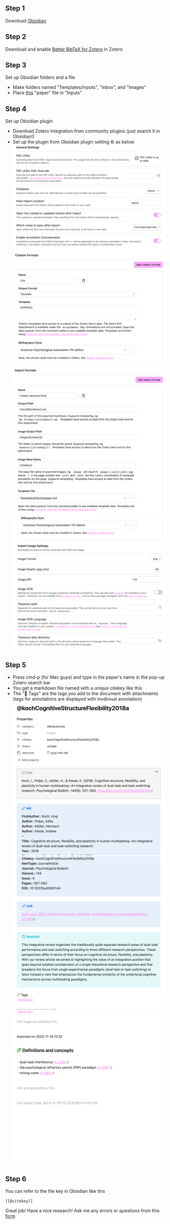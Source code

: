 ## Step 1
Download [Obsidian](https://obsidian.md/download)

## Step 2
Download and enable [Better BibTeX for Zotero](https://retorque.re/zotero-better-bibtex/) in Zotero

## Step 3
Set up Obsidian folders and a file
- Make folders named "Templates/Inputs", "Inbox", and "Images"
- Place [this](https://github.com/yuyuslab/Zotero-Obsidian-Integration/blob/main/paper) "paper" file in "Inputs"

## Step 4
Set up Obsidian plugin
- Download Zotero Integration from community plugins (just search it in Obsidian!)
- Set up the plugin from Obsidian plugin setting ⚙️ as below
![Screenshot 2023-11-19 at 12.34.54.png](https://github.com/yuyuslab/Zotero-Obsidian-Integration/blob/main/screenshots/Screenshot%202023-11-19%20at%2012.34.54.png)
![Screenshot 2023-11-19 at 12.35.04.png](https://github.com/yuyuslab/Zotero-Obsidian-Integration/blob/main/screenshots/Screenshot%202023-11-19%20at%2012.35.04.png)
![Screenshot 2023-11-19 at 12.35.30.png](https://github.com/yuyuslab/Zotero-Obsidian-Integration/blob/main/screenshots/Screenshot%202023-11-19%20at%2012.35.30.png)
![Screenshot 2023-11-19 at 12.35.43.png](https://github.com/yuyuslab/Zotero-Obsidian-Integration/blob/main/screenshots/Screenshot%202023-11-19%20at%2012.35.43.png)

## Step 5
- Press cmd-p (for Mac guys) and type in the paper's name in the pop-up Zotero search bar
- You get a markdown file named with a unique citekey like this
- The "🔖 Tags" are the tags you add to the document with attachments (tags for annotations are displayed with invdiviual annotation)
![Screenshot 2023-11-19 at 13.09.45.png](https://github.com/yuyuslab/Zotero-Obsidian-Integration/blob/main/screenshots/Screenshot%202023-11-19%20at%2013.09.45.png)
![Screenshot 2023-11-19 at 13.09.53.png](https://github.com/yuyuslab/Zotero-Obsidian-Integration/blob/main/screenshots/Screenshot%202023-11-19%20at%2013.09.53.png)
![Screenshot 2023-11-19 at 13.10.03.png](https://github.com/yuyuslab/Zotero-Obsidian-Integration/blob/main/screenshots/Screenshot%202023-11-19%20at%2013.10.03.png)

## Step 6
You can refer to the file key in Obsidian like this
```
[[@citekey]]
```
Great job! Have a nice research!
Ask me any errors or questions from this [form](https://forms.gle/DzAAvs6faR6zgXW89)


